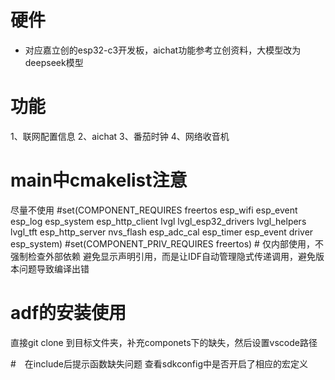 # 硬件
- 对应嘉立创的esp32-c3开发板，aichat功能参考立创资料，大模型改为deepseek模型

# 功能
1、联网配置信息
2、aichat
3、番茄时钟
4、网络收音机



# main中cmakelist注意
尽量不使用
#set(COMPONENT_REQUIRES freertos esp_wifi esp_event esp_log esp_system esp_http_client lvgl lvgl_esp32_drivers lvgl_helpers lvgl_tft esp_http_server nvs_flash esp_adc_cal esp_timer esp_event driver esp_system)
#set(COMPONENT_PRIV_REQUIRES freertos)  # 仅内部使用，不强制检查外部依赖
避免显示声明引用，而是让IDF自动管理隐式传递调用，避免版本问题导致编译出错

# adf的安装使用
直接git clone 到目标文件夹，补充componets下的缺失，然后设置vscode路径

#　在include后提示函数缺失问题
查看sdkconfig中是否开启了相应的宏定义

